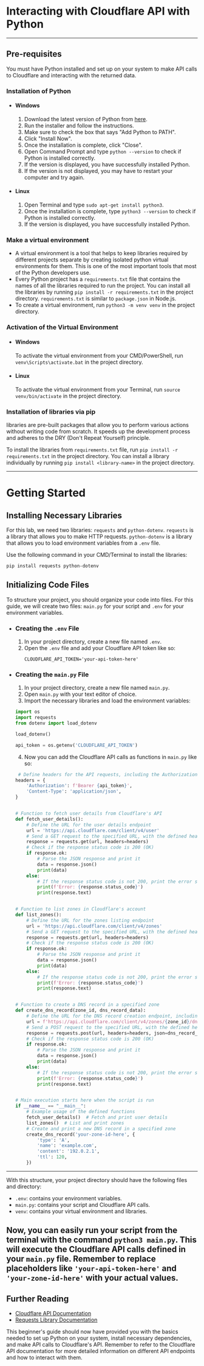# Interacting with Cloudflare API with Python

---

## Pre-requisites

You must have Python installed and set up on your system to make API calls to Cloudflare and interacting with the
returned data.

### Installation of Python

- #### Windows

  1. Download the latest version of Python from [here](https://www.python.org/downloads/).
  2. Run the installer and follow the instructions.
  3. Make sure to check the box that says "Add Python to PATH".
  4. Click "Install Now".
  5. Once the installation is complete, click "Close".
  6. Open Command Prompt and type `python --version` to check if Python is installed correctly.
  7. If the version is displayed, you have successfully installed Python.
  8. If the version is not displayed, you may have to restart your computer and try again.

- #### Linux

  1. Open Terminal and type `sudo apt-get install python3`.
  2. Once the installation is complete, type `python3 --version` to check if Python is installed correctly.
  3. If the version is displayed, you have successfully installed Python.

### Make a virtual environment

- A virtual environment is a tool that helps to keep libraries required by different projects separate by creating
  isolated python virtual environments for them. This is one of the most important tools that most of the Python
  developers use.
- Every Python project has a `requirements.txt` file that contains the names of all the libraries required to run the
  project. You can install all the libraries by running `pip install -r requirements.txt` in the project
  directory. `requirements.txt` is similar to `package.json` in Node.js.
- To create a virtual environment, run `python3 -m venv venv` in the project directory.

### Activation of the Virtual Environment

- #### Windows

  To activate the virtual environment from your CMD/PowerShell, run `venv\Scripts\activate.bat` in the project directory.

- #### Linux

  To activate the virtual environment from your Terminal, run `source venv/bin/activate` in the project directory.

### Installation of libraries via pip

libraries are pre-built packages that allow you to perform various actions without writing code from scratch. It
speeds up the development process and adheres to the DRY (Don't Repeat Yourself) principle.

To install the libraries from `requirements.txt` file, run `pip install -r requirements.txt` in the project
directory. You can install a library individually by running `pip install <library-name>` in the project
directory.

---

# Getting Started

## Installing Necessary Libraries

For this lab, we need two libraries: `requests` and `python-dotenv`. `requests` is a library that allows you to make
HTTP requests. `python-dotenv` is a library that allows you to load environment variables from a `.env` file.

Use the following command in your CMD/Terminal to install the libraries:

```bash
pip install requests python-dotenv
```

## Initializing Code Files

To structure your project, you should organize your code into files. For this guide, we will create two files: `main.py`
for your script and `.env` for your environment variables.

- ### Creating the `.env` File

  1. In your project directory, create a new file named `.env`.
  2. Open the `.env` file and add your Cloudflare API token like so:
      ```plaintext
      CLOUDFLARE_API_TOKEN='your-api-token-here'
      ```

- ### Creating the `main.py` File

  1. In your project directory, create a new file named `main.py`.
  2. Open `main.py` with your text editor of choice.
  3. Import the necessary libraries and load the environment variables:

  ```python
  import os
  import requests
  from dotenv import load_dotenv
  
  load_dotenv()
  
  api_token = os.getenv('CLOUDFLARE_API_TOKEN')
  ```
  
    4. Now you can add the Cloudflare API calls as functions in `main.py` like so:
  
  ```python
   # Define headers for the API requests, including the Authorization token and the content type.
  headers = {
      'Authorization': f'Bearer {api_token}',
      'Content-Type': 'application/json',
  }
  
  
  # Function to fetch user details from Cloudflare's API
  def fetch_user_details():
      # Define the URL for the user details endpoint
      url = 'https://api.cloudflare.com/client/v4/user'
      # Send a GET request to the specified URL, with the defined headers
      response = requests.get(url, headers=headers)
      # Check if the response status code is 200 (OK)
      if response.ok:
          # Parse the JSON response and print it
          data = response.json()
          print(data)
      else:
          # If the response status code is not 200, print the error status code and response text
          print(f'Error: {response.status_code}')
          print(response.text)
  
  
  # Function to list zones in Cloudflare's account
  def list_zones():
      # Define the URL for the zones listing endpoint
      url = 'https://api.cloudflare.com/client/v4/zones'
      # Send a GET request to the specified URL, with the defined headers
      response = requests.get(url, headers=headers)
      # Check if the response status code is 200 (OK)
      if response.ok:
          # Parse the JSON response and print it
          data = response.json()
          print(data)
      else:
          # If the response status code is not 200, print the error status code and response text
          print(f'Error: {response.status_code}')
          print(response.text)
  
  
  # Function to create a DNS record in a specified zone
  def create_dns_record(zone_id, dns_record_data):
      # Define the URL for the DNS record creation endpoint, including the specified zone ID
      url = f'https://api.cloudflare.com/client/v4/zones/{zone_id}/dns_records'
      # Send a POST request to the specified URL, with the defined headers and JSON payload
      response = requests.post(url, headers=headers, json=dns_record_data)
      # Check if the response status code is 200 (OK)
      if response.ok:
          # Parse the JSON response and print it
          data = response.json()
          print(data)
      else:
          # If the response status code is not 200, print the error status code and response text
          print(f'Error: {response.status_code}')
          print(response.text)
  
  
  # Main execution starts here when the script is run
  if __name__ == "__main__":
      # Example usage of the defined functions
      fetch_user_details()  # Fetch and print user details
      list_zones()  # List and print zones
      # Create and print a new DNS record in a specified zone
      create_dns_record('your-zone-id-here', {
          'type': 'A',
          'name': 'example.com',
          'content': '192.0.2.1',
          'ttl': 120,
      })
  ```
---
With this structure, your project directory should have the following files and directory:

- `.env`: contains your environment variables.
- `main.py`: contains your script and Cloudflare API calls.
- `venv`: contains your virtual environment and libraries.


Now, you can easily run your script from the terminal with the command `python3 main.py`. This will execute the
Cloudflare API calls defined in your `main.py` file. Remember to replace placeholders like `'your-api-token-here'`
and `'your-zone-id-here'` with your actual values.
---

## Further Reading

- [Cloudflare API Documentation](https://developers.cloudflare.com/api)
- [Requests Library Documentation](https://docs.python-requests.org/en/latest/)

This beginner's guide should now have provided you with the basics needed to set up Python on your system, install necessary dependencies, and make API calls to Cloudflare's API. Remember to refer to the Cloudflare API documentation for more detailed information on different API endpoints and how to interact with them.